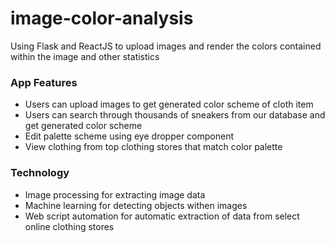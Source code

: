 # image-color-analysis
Using Flask and ReactJS to upload images and render the colors contained within the image and other statistics

### App Features
- Users can upload images to get generated color scheme of cloth item
- Users can search through thousands of sneakers from our database and get generated color scheme
- Edit palette scheme using eye dropper component
- View clothing from top clothing stores that match color palette

### Technology
- Image processing for extracting image data
- Machine learning for detecting objects withen images
- Web script automation for automatic extraction of data from select online clothing stores

